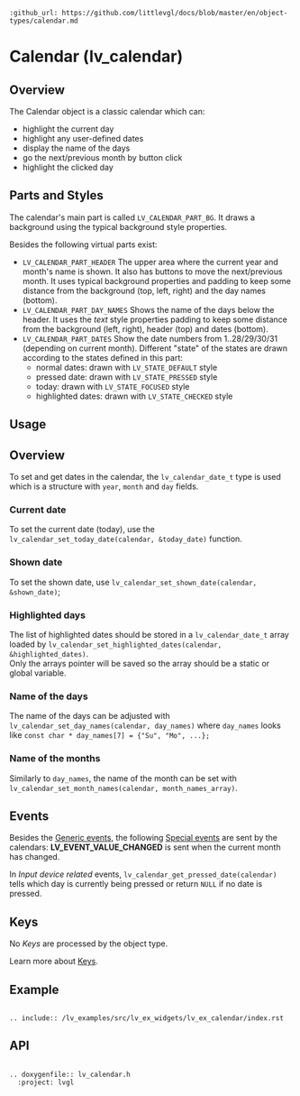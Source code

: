 ```eval_rst
:github_url: https://github.com/littlevgl/docs/blob/master/en/object-types/calendar.md
```
# Calendar (lv_calendar)

## Overview

The Calendar object is a classic calendar which can:
- highlight the current day
- highlight any user-defined dates
- display the name of the days
- go the next/previous month by button click
- highlight the clicked day


## Parts and Styles
The calendar's main part is called `LV_CALENDAR_PART_BG`. It draws a background using the typical background style properties.

Besides the following virtual parts exist:
- `LV_CALENDAR_PART_HEADER` The upper area where the current year and month's name is shown. It also has buttons to move the next/previous month. 
It uses typical background properties and padding to keep some distance from the background (top, left, right) and the day names (bottom).
- `LV_CALENDAR_PART_DAY_NAMES` Shows the name of the days below the header. It uses the *text* style properties padding to keep some distance from the background (left, right), header (top) and dates (bottom).
- `LV_CALENDAR_PART_DATES` Show the date numbers from 1..28/29/30/31 (depending on current month). Different "state" of the states are drawn according to the states defined in this part:
  - normal dates: drawn with `LV_STATE_DEFAULT` style
  - pressed date: drawn with `LV_STATE_PRESSED` style
  - today: drawn with `LV_STATE_FOCUSED` style
  - highlighted dates: drawn with `LV_STATE_CHECKED` style   


## Usage


## Overview

To set and get dates in the calendar, the `lv_calendar_date_t` type is used which is a structure with `year`, `month` and `day` fields.


### Current date
To set the current date (today), use the `lv_calendar_set_today_date(calendar, &today_date)` function.

### Shown date
To set the shown date, use `lv_calendar_set_shown_date(calendar, &shown_date)`;

### Highlighted days
The list of highlighted dates should be stored in a `lv_calendar_date_t` array loaded by `lv_calendar_set_highlighted_dates(calendar, &highlighted_dates)`.  
Only the arrays pointer will be saved so the array should be a static or global variable.

### Name of the days
The name of the days can be adjusted with `lv_calendar_set_day_names(calendar, day_names)` where `day_names` looks like `const char * day_names[7] = {"Su", "Mo", ...};`

### Name of the months
Similarly to `day_names`, the name of the month can be set with `lv_calendar_set_month_names(calendar, month_names_array)`.

## Events
Besides the [Generic events](/overview/event.html#generic-events), the following [Special events](/overview/event.html#special-events) are sent by the calendars:
**LV_EVENT_VALUE_CHANGED** is sent when the current month has changed.

In *Input device related* events, `lv_calendar_get_pressed_date(calendar)` tells which day is currently being pressed or return `NULL` if no date is pressed.

## Keys
No *Keys* are processed by the object type.

Learn more about [Keys](/overview/indev).


## Example

```eval_rst

.. include:: /lv_examples/src/lv_ex_widgets/lv_ex_calendar/index.rst

```

## API

```eval_rst

.. doxygenfile:: lv_calendar.h
  :project: lvgl

```

